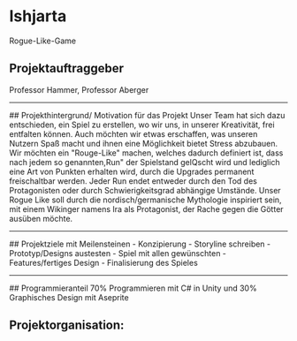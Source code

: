 # Ishjarta
Rogue-Like-Game

## Projektauftraggeber
Professor Hammer, Professor Aberger
<hr>
## Projekthintergrund/ Motivation für das Projekt
Unser Team hat sich dazu entschieden, ein Spiel zu erstellen, wo wir uns, in unserer Kreativität, frei entfalten können.
Auch möchten wir etwas erschaffen, was unseren Nutzern Spaß macht und ihnen eine Möglichkeit bietet Stress
abzubauen.
Wir möchten ein "Rouge-Like" machen, welches dadurch definiert ist, dass nach jedem so genannten,Run" der
Spielstand gelQscht wird und lediglich eine Art von Punkten erhalten wird, durch die Upgrades permanent freischaltbar
werden. Jeder Run endet entweder durch den Tod des Protagonisten oder durch Schwierigkeitsgrad abhängige
Umstände.
Unser Rogue Like soll durch die nordisch/germanische Mythologie inspiriert sein, mit einem Wikinger namens Ira als
Protagonist, der Rache gegen die Götter ausüben möchte. 
<hr>
## Projektziele mit Meilensteinen
- Konzipierung
- Storyline schreiben
- Prototyp/Designs austesten
- Spiel mit allen gewünschten
- Features/fertiges Design
- Finalisierung des Spieles 
<hr>
## Programmieranteil
70% Programmieren mit C# in Unity und 30% Graphisches Design mit Aseprite

## Projektorganisation: